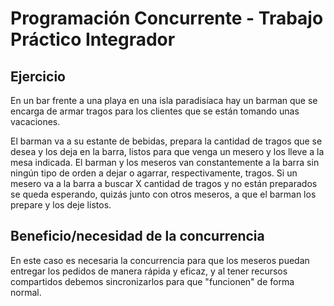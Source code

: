 # Programación Concurrente - Trabajo Práctico Integrador

## Ejercicio

En un bar frente a una playa en una isla paradisíaca hay un barman que se encarga de armar tragos para los clientes que se están tomando unas vacaciones.


El barman va a su estante de bebidas, prepara la cantidad de tragos que se desea y los deja en la barra, listos para que venga un mesero y los lleve a la mesa indicada. El barman y los meseros van constantemente a la barra sin ningún tipo de orden a dejar o agarrar, respectivamente, tragos. Si un mesero va a la barra a buscar X cantidad de tragos y no están preparados se queda esperando, quizás junto con otros meseros, a que el barman los prepare y los deje listos.

## Beneficio/necesidad de la concurrencia

En este caso es necesaria la concurrencia para que los meseros puedan entregar los pedidos de manera rápida y eficaz, y al tener recursos compartidos debemos sincronizarlos para que "funcionen" de forma normal.